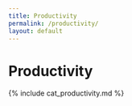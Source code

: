 ```yaml
---
title: Productivity
permalink: /productivity/
layout: default
---
```


# Productivity

{% include cat_productivity.md %}
